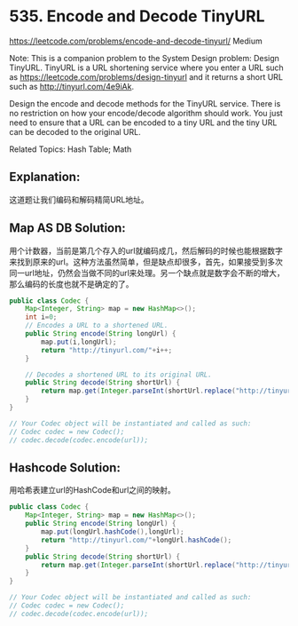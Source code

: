 # 535. Encode and Decode TinyURL
<https://leetcode.com/problems/encode-and-decode-tinyurl/>
Medium

Note: This is a companion problem to the System Design problem: Design TinyURL.
TinyURL is a URL shortening service where you enter a URL such as https://leetcode.com/problems/design-tinyurl and it returns a short URL such as http://tinyurl.com/4e9iAk.

Design the encode and decode methods for the TinyURL service. There is no restriction on how your encode/decode algorithm should work. You just need to ensure that a URL can be encoded to a tiny URL and the tiny URL can be decoded to the original URL.

Related Topics: Hash Table; Math


## Explanation: 
这道题让我们编码和解码精简URL地址。

## Map AS DB Solution: 
用个计数器，当前是第几个存入的url就编码成几，然后解码的时候也能根据数字来找到原来的url。这种方法虽然简单，但是缺点却很多，首先，如果接受到多次同一url地址，仍然会当做不同的url来处理。另一个缺点就是数字会不断的增大，那么编码的长度也就不是确定的了。

```java
public class Codec {
    Map<Integer, String> map = new HashMap<>();
    int i=0;
    // Encodes a URL to a shortened URL.
    public String encode(String longUrl) {
        map.put(i,longUrl);
        return "http://tinyurl.com/"+i++;
    }

    // Decodes a shortened URL to its original URL.
    public String decode(String shortUrl) {
        return map.get(Integer.parseInt(shortUrl.replace("http://tinyurl.com/", "")));
    }
}

// Your Codec object will be instantiated and called as such:
// Codec codec = new Codec();
// codec.decode(codec.encode(url));
```


## Hashcode Solution: 
用哈希表建立url的HashCode和url之间的映射。
```java
public class Codec {
    Map<Integer, String> map = new HashMap<>();
    public String encode(String longUrl) {
        map.put(longUrl.hashCode(),longUrl);
        return "http://tinyurl.com/"+longUrl.hashCode();
    }
    public String decode(String shortUrl) {
        return map.get(Integer.parseInt(shortUrl.replace("http://tinyurl.com/", "")));
    }
}

// Your Codec object will be instantiated and called as such:
// Codec codec = new Codec();
// codec.decode(codec.encode(url));
```